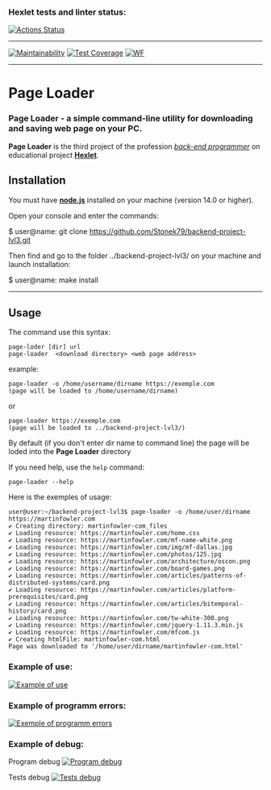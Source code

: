 ### Hexlet tests and linter status:
[![Actions Status](https://github.com/Stonek79/backend-project-lvl3/workflows/hexlet-check/badge.svg)](https://github.com/Stonek79/backend-project-lvl3/actions)

***
[![Maintainability](https://api.codeclimate.com/v1/badges/a99a88d28ad37a79dbf6/maintainability)](https://codeclimate.com/github/Stonek79/backend-project-lvl3)
[![Test Coverage](https://api.codeclimate.com/v1/badges/a99a88d28ad37a79dbf6/test_coverage)](https://codeclimate.com/github/Stonek79/backend-project-lvl3)
[![WF](https://github.com/Stonek79/backend-project-lvl3/workflows/PageLoader/badge.svg)](https://github.com/Stonek79/backend-project-lvl3)
***

# Page Loader 

### **Page Loader** - a simple command-line utility for downloading and saving web page on your PC.

**Page Loader** is the third project of the profession [*back-end programmer*](https://ru.hexlet.io/programs/backend) on educational project [**Hexlet**](https://ru.hexlet.io/).

## Installation

You must have [**node.js**](https://nodejs.org/en/) installed on your machine (version 14.0 or higher).

Open your console and enter the commands:

 $ user@name: git clone https://github.com/Stonek79/backend-project-lvl3.git

Then find and go to the folder ../backend-project-lvl3/ on your machine and launch installation:

 $ user@name: make install


* * *

## Usage

The command use this syntax:

    page-loder [dir] url
    page-loader  <download directory> <web page address>

example:

    page-loader -o /home/username/dirname https://exemple.com
    (page will be loaded to /home/username/dirname)

or

    page-loader https://exemple.com
    (page will be loaded to ../backend-project-lvl3/)


By default (if you don't enter dir name to command line) the page will be loded into the **Page Loader** directory

If you need help, use the `help` command:

    page-loader --help
    
Here is the exemples of usage:

    user@user:~/backend-project-lvl3$ page-loader -o /home/user/dirname https://martinfowler.com
    ✔ Сreating directory: martinfowler-com_files
    ✔ Loading resource: https://martinfowler.com/home.css
    ✔ Loading resource: https://martinfowler.com/mf-name-white.png
    ✔ Loading resource: https://martinfowler.com/img/mf-dallas.jpg
    ✔ Loading resource: https://martinfowler.com/photos/125.jpg
    ✔ Loading resource: https://martinfowler.com/architecture/oscon.png
    ✔ Loading resource: https://martinfowler.com/board-games.png
    ✔ Loading resource: https://martinfowler.com/articles/patterns-of-distributed-systems/card.png
    ✔ Loading resource: https://martinfowler.com/articles/platform-prerequisites/card.png
    ✔ Loading resource: https://martinfowler.com/articles/bitemporal-history/card.png
    ✔ Loading resource: https://martinfowler.com/tw-white-300.png
    ✔ Loading resource: https://martinfowler.com/jquery-1.11.3.min.js
    ✔ Loading resource: https://martinfowler.com/mfcom.js
    ✔ Сreating htmlFile: martinfowler-com.html
    Page was downloaded to '/home/user/dirname/martinfowler-com.html'

    
### Example of use:
[![Example of use](https://asciinema.org/a/qda7KpzPSei8H0bVlmZQNzfqC.svg)](https://asciinema.org/a/qda7KpzPSei8H0bVlmZQNzfqC)

### Example of programm errors:
[![Exemple of programm errors](https://asciinema.org/a/j9qx3biyledIy7c5wutwWlF3O.svg)](https://asciinema.org/a/j9qx3biyledIy7c5wutwWlF3O)

### Example of debug:
Program debug
[![Program debug](https://asciinema.org/a/TMUmiMvZ3eAWKWh1nFujzg8jM.svg)](https://asciinema.org/a/TMUmiMvZ3eAWKWh1nFujzg8jM)

Tests debug
[![Tests debug](https://asciinema.org/a/HaWrDYRaDZr2KquokXmD6yjUe.svg)](https://asciinema.org/a/HaWrDYRaDZr2KquokXmD6yjUe)
